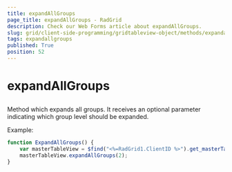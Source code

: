 ```yaml
---
title: expandAllGroups
page_title: expandAllGroups - RadGrid
description: Check our Web Forms article about expandAllGroups.
slug: grid/client-side-programming/gridtableview-object/methods/expandallgroups
tags: expandallgroups
published: True
position: 52
---
```


# expandAllGroups



## 

Method which expands all groups. It receives an optional parameter indicating which group level should be expanded.

Example:

````JavaScript
function ExpandAllGroups() {
    var masterTableView = $find("<%=RadGrid1.ClientID %>").get_masterTableView();
    masterTableView.expandAllGroups(2);
}
````


